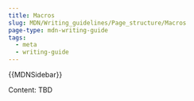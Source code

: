 ```yaml
---
title: Macros
slug: MDN/Writing_guidelines/Page_structure/Macros
page-type: mdn-writing-guide
tags:
  - meta
  - writing-guide
---
```

{{MDNSidebar}}

Content: TBD
